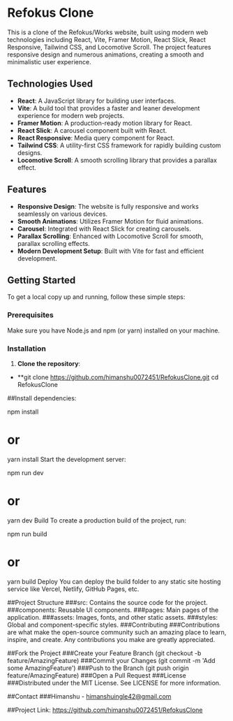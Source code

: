 # Refokus Clone

This is a clone of the Refokus/Works website, built using modern web technologies including React, Vite, Framer Motion, React Slick, React Responsive, Tailwind CSS, and Locomotive Scroll. The project features responsive design and numerous animations, creating a smooth and minimalistic user experience.

## Technologies Used

- **React**: A JavaScript library for building user interfaces.
- **Vite**: A build tool that provides a faster and leaner development experience for modern web projects.
- **Framer Motion**: A production-ready motion library for React.
- **React Slick**: A carousel component built with React.
- **React Responsive**: Media query component for React.
- **Tailwind CSS**: A utility-first CSS framework for rapidly building custom designs.
- **Locomotive Scroll**: A smooth scrolling library that provides a parallax effect.

## Features

- **Responsive Design**: The website is fully responsive and works seamlessly on various devices.
- **Smooth Animations**: Utilizes Framer Motion for fluid animations.
- **Carousel**: Integrated with React Slick for creating carousels.
- **Parallax Scrolling**: Enhanced with Locomotive Scroll for smooth, parallax scrolling effects.
- **Modern Development Setup**: Built with Vite for fast and efficient development.

## Getting Started

To get a local copy up and running, follow these simple steps:

### Prerequisites

Make sure you have Node.js and npm (or yarn) installed on your machine.

### Installation

1. **Clone the repository**:
  
- **git clone https://github.com/himanshu0072451/RefokusClone.git
   cd RefokusClone
   
##Install dependencies:

npm install
# or
yarn install
Start the development server:

npm run dev
# or
yarn dev
Build
To create a production build of the project, run:

npm run build
# or
yarn build
Deploy
You can deploy the build folder to any static site hosting service like Vercel, Netlify, GitHub Pages, etc.

##Project Structure
###src: Contains the source code for the project.
###components: Reusable UI components.
###pages: Main pages of the application.
###assets: Images, fonts, and other static assets.
###styles: Global and component-specific styles.
###Contributing
###Contributions are what make the open-source community such an amazing place to learn, inspire, and create. Any contributions you make are greatly appreciated.

##Fork the Project
###Create your Feature Branch (git checkout -b feature/AmazingFeature)
###Commit your Changes (git commit -m 'Add some AmazingFeature')
###Push to the Branch (git push origin feature/AmazingFeature)
###Open a Pull Request
###License
###Distributed under the MIT License. See LICENSE for more information.

##Contact
###Himanshu - himanshuingle42@gmail.com

##Project Link: https://github.com/himanshu0072451/RefokusClone
